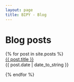 ```yaml
---
layout: page
title: BIPY - Blog
---
```


<div id="posts">
  <h1>Blog posts</h1>
    {% for post in site.posts %}
		<div class='post-title'><a href="{{ site.url }}{{ post.url }}">{{ post.title }}</a></div>
		<div class='meta'>
		{{ post.date | date_to_string }}
		</div>
      <p />
    {% endfor %}
</div>